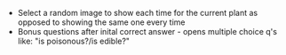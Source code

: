 - Select a random image to show each time for the current plant as opposed to showing the same one every time
- Bonus questions after inital correct answer - opens multiple choice q's like: "is poisonous?/is edible?"